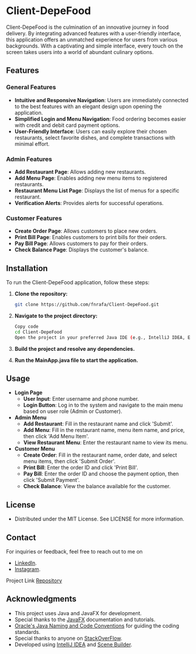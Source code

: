 # Client-DepeFood

Client-DepeFood is the culmination of an innovative journey in food delivery. By integrating advanced features with a
user-friendly interface, this application offers an unmatched experience for users from various backgrounds. With a
captivating and simple interface, every touch on the screen takes users into a world of abundant culinary options.

## Features

### General Features

- **Intuitive and Responsive Navigation**: Users are immediately connected to the best features with an elegant design
  upon opening the application.
- **Simplified Login and Menu Navigation**: Food ordering becomes easier with credit and debit card payment options.
- **User-Friendly Interface**: Users can easily explore their chosen restaurants, select favorite dishes, and complete
  transactions with minimal effort.

### Admin Features

- **Add Restaurant Page**: Allows adding new restaurants.
- **Add Menu Page**: Enables adding new menu items to registered restaurants.
- **Restaurant Menu List Page**: Displays the list of menus for a specific restaurant.
- **Verification Alerts**: Provides alerts for successful operations.

### Customer Features

- **Create Order Page**: Allows customers to place new orders.
- **Print Bill Page**: Enables customers to print bills for their orders.
- **Pay Bill Page**: Allows customers to pay for their orders.
- **Check Balance Page**: Displays the customer's balance.

## Installation

To run the Client-DepeFood application, follow these steps:

1. **Clone the repository:**
   ```sh
   git clone https://github.com/fnrafa/Client-DepeFood.git
2. **Navigate to the project directory:**

    ```sh
    Copy code
    cd Client-DepeFood
    Open the project in your preferred Java IDE (e.g., IntelliJ IDEA, Eclipse).

3. **Build the project and resolve any dependencies.**

4. **Run the MainApp.java file to start the application.**

## Usage

- **Login Page**
    - **User Input**: Enter username and phone number.
    - **Login Button**: Log in to the system and navigate to the main menu based on user role (Admin or Customer).
- **Admin Menu**
    - **Add Restaurant**: Fill in the restaurant name and click 'Submit'.
    - **Add Menu**: Fill in the restaurant name, menu item name, and price, then click 'Add Menu Item'.
    - **View Restaurant Menu**: Enter the restaurant name to view its menu.
- **Customer Menu**
    - **Create Order**: Fill in the restaurant name, order date, and select menu items, then click 'Submit Order'.
    - **Print Bill**: Enter the order ID and click 'Print Bill'.
    - **Pay Bill**: Enter the order ID and choose the payment option, then click 'Submit Payment'.
    - **Check Balance**: View the balance available for the customer.

## License

- Distributed under the MIT License. See LICENSE for more information.

## Contact

For inquiries or feedback, feel free to reach out to me on

- [LinkedIn](https://www.linkedin.com/in/fikrinoorarafah/). 
- [Instagram](https://www.instagram.com/fnrafa_/).

Project Link [Repository](https://github.com/fnrafa/Client-DepeFood)

## Acknowledgments

- This project uses Java and JavaFX for development.
- Special thanks to the [JavaFX](https://openjfx.io/) documentation and tutorials.
- [Oracle's Java Naming and Code Conventions](https://www.oracle.com/java/technologies/javase/codeconventions-namingconventions.html) for guiding the coding standards.
- Special thanks to anyone on [StackOverFlow](https://stackoverflow.com/).
- Developed using [IntelliJ IDEA](https://www.jetbrains.com/idea/)
  and [Scene Builder](https://gluonhq.com/products/scene-builder/).